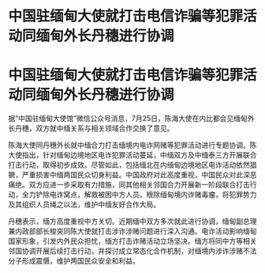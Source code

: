 # 中国驻缅甸大使就打击电信诈骗等犯罪活动同缅甸外长丹穗进行协调

# 中国驻缅甸大使就打击电信诈骗等犯罪活动同缅甸外长丹穗进行协调

据“中国驻缅甸大使馆”微信公众号消息，7月25日，陈海大使在内比都会见缅甸外长丹穗，双方就中缅关系与相关领域合作交换了意见。

陈海大使同丹穗外长就中缅合力打击缅境内电诈网赌等犯罪活动进行专题协调。陈大使指出，针对缅甸边境地区电诈犯罪活动蔓延，中缅双方及中缅泰三方开展联合打击行动，取得初步成效。尽管如此，包括缅北在内缅甸边境地区电诈活动依然猖獗，严重损害中缅两国民众切身利益。中国政府对此高度重视，中国民众对此深恶痛绝。双方应进一步采取有力措施，同其他相关邻国合力开展新一阶段联合打击行动，全力铲除电诈窝点，解救被困中方人员，根除缅甸境内诈赌毒瘤，将犯罪势力及其组织人员绳之以法，维护中缅友好合作大局。

丹穗表示，缅方高度重视中方关切。近期缅中双方多次就此进行协调，缅甸副总理兼内政部部长梭突同陈大使就打击涉诈涉赌问题进行深入沟通。电诈活动影响缅甸国家形象，引发内外民众担忧，缅方打击诈赌活动立场坚决。缅方将同中方等相关邻国协调开展后续打击行动，并探讨成立常态化合作机制，对缅境内涉诈涉赌不法分子形成震慑，维护两国民众安全和利益。

